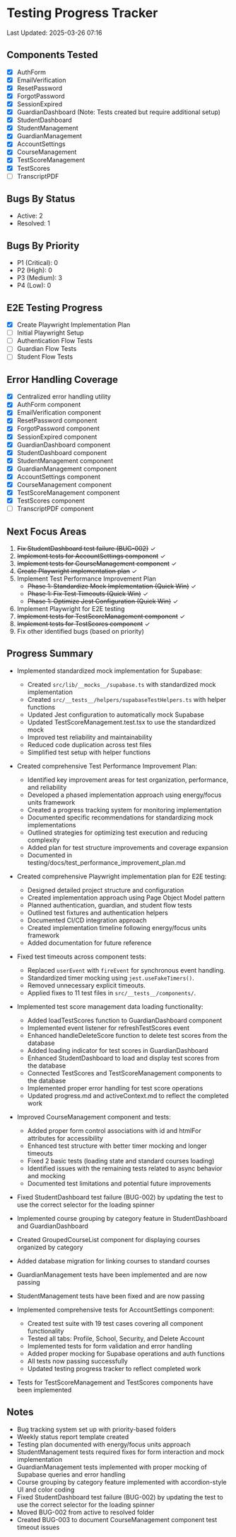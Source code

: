 # Testing Progress Tracker

Last Updated: 2025-03-26 07:16

## Components Tested

- [x] AuthForm
- [x] EmailVerification
- [x] ResetPassword
- [x] ForgotPassword
- [x] SessionExpired
- [x] GuardianDashboard (Note: Tests created but require additional setup)
- [x] StudentDashboard
- [x] StudentManagement
- [x] GuardianManagement
- [x] AccountSettings
- [x] CourseManagement
- [x] TestScoreManagement
- [x] TestScores
- [ ] TranscriptPDF

## Bugs By Status

- Active: 2
- Resolved: 1

## Bugs By Priority

- P1 (Critical): 0
- P2 (High): 0
- P3 (Medium): 3
- P4 (Low): 0

## E2E Testing Progress

- [x] Create Playwright Implementation Plan
- [ ] Initial Playwright Setup
- [ ] Authentication Flow Tests
- [ ] Guardian Flow Tests
- [ ] Student Flow Tests

## Error Handling Coverage

- [x] Centralized error handling utility
- [x] AuthForm component
- [x] EmailVerification component
- [x] ResetPassword component
- [x] ForgotPassword component
- [x] SessionExpired component
- [x] GuardianDashboard component
- [x] StudentDashboard component
- [x] StudentManagement component
- [x] GuardianManagement component
- [x] AccountSettings component
- [x] CourseManagement component
- [x] TestScoreManagement component
- [x] TestScores component
- [ ] TranscriptPDF component

## Next Focus Areas

1. ~~Fix StudentDashboard test failure (BUG-002)~~ ✓
2. ~~Implement tests for AccountSettings component~~ ✓
3. ~~Implement tests for CourseManagement component~~ ✓
4. ~~Create Playwright implementation plan~~ ✓
5. Implement Test Performance Improvement Plan
   - ~~Phase 1: Standardize Mock Implementation (Quick Win)~~ ✓
   - ~~Phase 1: Fix Test Timeouts (Quick Win)~~ ✓
   - ~~Phase 1: Optimize Jest Configuration (Quick Win)~~ ✓
6. Implement Playwright for E2E testing
7. ~~Implement tests for TestScoreManagement component~~ ✓
8. ~~Implement tests for TestScores component~~ ✓
9. Fix other identified bugs (based on priority)

## Progress Summary

- Implemented standardized mock implementation for Supabase:

  - Created `src/lib/__mocks__/supabase.ts` with standardized mock implementation
  - Created `src/__tests__/helpers/supabaseTestHelpers.ts` with helper functions
  - Updated Jest configuration to automatically mock Supabase
  - Updated TestScoreManagement.test.tsx to use the standardized mock
  - Improved test reliability and maintainability
  - Reduced code duplication across test files
  - Simplified test setup with helper functions

- Created comprehensive Test Performance Improvement Plan:

  - Identified key improvement areas for test organization, performance, and reliability
  - Developed a phased implementation approach using energy/focus units framework
  - Created a progress tracking system for monitoring implementation
  - Documented specific recommendations for standardizing mock implementations
  - Outlined strategies for optimizing test execution and reducing complexity
  - Added plan for test structure improvements and coverage expansion
  - Documented in testing/docs/test_performance_improvement_plan.md

- Created comprehensive Playwright implementation plan for E2E testing:

  - Designed detailed project structure and configuration
  - Created implementation approach using Page Object Model pattern
  - Planned authentication, guardian, and student flow tests
  - Outlined test fixtures and authentication helpers
  - Documented CI/CD integration approach
  - Created implementation timeline following energy/focus units framework
  - Added documentation for future reference

- Fixed test timeouts across component tests:

  - Replaced `userEvent` with `fireEvent` for synchronous event handling.
  - Standardized timer mocking using `jest.useFakeTimers()`.
  - Removed unnecessary explicit timeouts.
  - Applied fixes to 11 test files in `src/__tests__/components/`.

- Implemented test score management data loading functionality:

  - Added loadTestScores function to GuardianDashboard component
  - Implemented event listener for refreshTestScores event
  - Enhanced handleDeleteScore function to delete test scores from the database
  - Added loading indicator for test scores in GuardianDashboard
  - Enhanced StudentDashboard to load and display test scores from the database
  - Connected TestScores and TestScoreManagement components to the database
  - Implemented proper error handling for test score operations
  - Updated progress.md and activeContext.md to reflect the completed work

- Improved CourseManagement component and tests:
  - Added proper form control associations with id and htmlFor attributes for accessibility
  - Enhanced test structure with better timer mocking and longer timeouts
  - Fixed 2 basic tests (loading state and standard courses loading)
  - Identified issues with the remaining tests related to async behavior and mocking
  - Documented test limitations and potential future improvements
- Fixed StudentDashboard test failure (BUG-002) by updating the test to use the correct selector for the loading spinner
- Implemented course grouping by category feature in StudentDashboard and GuardianDashboard
- Created GroupedCourseList component for displaying courses organized by category
- Added database migration for linking courses to standard courses
- GuardianManagement tests have been implemented and are now passing
- StudentManagement tests have been fixed and are now passing
- Implemented comprehensive tests for AccountSettings component:
  - Created test suite with 19 test cases covering all component functionality
  - Tested all tabs: Profile, School, Security, and Delete Account
  - Implemented tests for form validation and error handling
  - Added proper mocking for Supabase operations and auth functions
  - All tests now passing successfully
  - Updated testing progress tracker to reflect completed work
- Tests for TestScoreManagement and TestScores components have been implemented

## Notes

- Bug tracking system set up with priority-based folders
- Weekly status report template created
- Testing plan documented with energy/focus units approach
- StudentManagement tests required fixes for form interaction and mock implementation
- GuardianManagement tests implemented with proper mocking of Supabase queries and error handling
- Course grouping by category feature implemented with accordion-style UI and color coding
- Fixed StudentDashboard test failure (BUG-002) by updating the test to use the correct selector for the loading spinner
- Moved BUG-002 from active to resolved folder
- Created BUG-003 to document CourseManagement component test timeout issues
